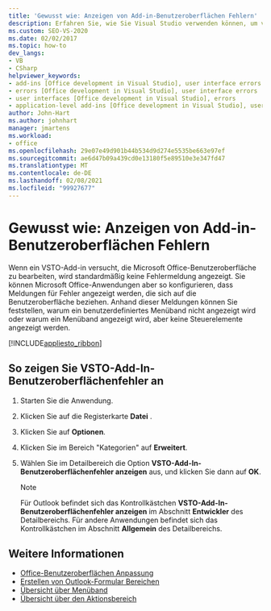 ```yaml
---
title: 'Gewusst wie: Anzeigen von Add-in-Benutzeroberflächen Fehlern'
description: Erfahren Sie, wie Sie Visual Studio verwenden können, um vtso-Add-in-Benutzeroberflächen Fehler in Microsoft Office Anwendungen Programm gesteuert anzuzeigen.
ms.custom: SEO-VS-2020
ms.date: 02/02/2017
ms.topic: how-to
dev_langs:
- VB
- CSharp
helpviewer_keywords:
- add-ins [Office development in Visual Studio], user interface errors
- errors [Office development in Visual Studio], user interface errors
- user interfaces [Office development in Visual Studio], errors
- application-level add-ins [Office development in Visual Studio], user interface errors
author: John-Hart
ms.author: johnhart
manager: jmartens
ms.workload:
- office
ms.openlocfilehash: 29e07e49d901b44b534d9d274e5535be663e97ef
ms.sourcegitcommit: ae6d47b09a439cd0e13180f5e89510e3e347fd47
ms.translationtype: MT
ms.contentlocale: de-DE
ms.lasthandoff: 02/08/2021
ms.locfileid: "99927677"
---
```

# <a name="how-to-show-add-in-user-interface-errors"></a>Gewusst wie: Anzeigen von Add-in-Benutzeroberflächen Fehlern
  Wenn ein VSTO-Add-in versucht, die Microsoft Office-Benutzeroberfläche zu bearbeiten, wird standardmäßig keine Fehlermeldung angezeigt. Sie können Microsoft Office-Anwendungen aber so konfigurieren, dass Meldungen für Fehler angezeigt werden, die sich auf die Benutzeroberfläche beziehen. Anhand dieser Meldungen können Sie feststellen, warum ein benutzerdefiniertes Menüband nicht angezeigt wird oder warum ein Menüband angezeigt wird, aber keine Steuerelemente angezeigt werden.

 [!INCLUDE[appliesto_ribbon](../vsto/includes/appliesto-ribbon-md.md)]

## <a name="to-show-vsto-add-in-user-interface-errors"></a>So zeigen Sie VSTO-Add-In-Benutzeroberflächenfehler an

1. Starten Sie die Anwendung.

2. Klicken Sie auf die Registerkarte **Datei** .

3. Klicken Sie auf **Optionen**.

4. Klicken Sie im Bereich "Kategorien" auf **Erweitert**.

5. Wählen Sie im Detailbereich die Option **VSTO-Add-In-Benutzeroberflächenfehler anzeigen** aus, und klicken Sie dann auf **OK**.

    > [!NOTE]
    > Für Outlook befindet sich das Kontrollkästchen **VSTO-Add-In-Benutzeroberflächenfehler anzeigen** im Abschnitt **Entwickler** des Detailbereichs. Für andere Anwendungen befindet sich das Kontrollkästchen im Abschnitt **Allgemein** des Detailbereichs.

## <a name="see-also"></a>Weitere Informationen
- [Office-Benutzeroberflächen Anpassung](../vsto/office-ui-customization.md)
- [Erstellen von Outlook-Formular Bereichen](../vsto/creating-outlook-form-regions.md)
- [Übersicht über Menüband](../vsto/ribbon-overview.md)
- [Übersicht über den Aktionsbereich](../vsto/actions-pane-overview.md)
